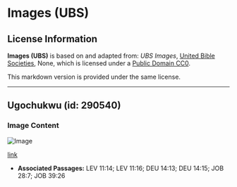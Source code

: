 # Images (UBS)

## License Information

**Images (UBS)** is based on and adapted from: _UBS Images_, [United Bible Societies](https://unitedbiblesocieties.org/), None, which is licensed under a [Public Domain CC0](https://creativecommons.org/public-domain/cc0/).

This markdown version is provided under the same license.



--------------------------------

## Ugochukwu (id: 290540)

### Image Content

![Image](https://cdn.aquifer.bible/aquifer-content/resources/Media/WEB-0566_kestrel.jpg)

[link](https://cdn.aquifer.bible/aquifer-content/resources/Media/WEB-0566_kestrel.jpg)

* **Associated Passages:** LEV 11:14; LEV 11:16; DEU 14:13; DEU 14:15; JOB 28:7; JOB 39:26

